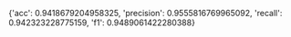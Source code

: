 {'acc': 0.9418679204958325, 'precision': 0.9555816769965092, 'recall': 0.942323228775159, 'f1': 0.9489061422280388}
